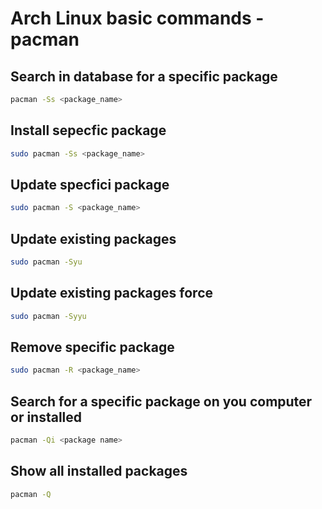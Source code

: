 # Arch Linux basic commands - pacman
## Search in database for a specific package
```bash
pacman -Ss <package_name>
```

## Install sepecfic package
```bash
sudo pacman -Ss <package_name>
```

## Update specfici package
```bash
sudo pacman -S <package_name>
```

## Update existing packages
```bash
sudo pacman -Syu
```

## Update existing packages force
```bash
sudo pacman -Syyu
```

## Remove specific package
```bash
sudo pacman -R <package_name>
```

## Search for a specific package on you computer or installed
```bash
pacman -Qi <package name>
```

## Show all installed packages
```bash
pacman -Q
```